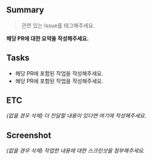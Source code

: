 ## Summary

> 관련 있는 Issue를 태그해주세요.

**해당 PR에 대한 요약을 작성해주세요.**

## Tasks

- 해당 PR에 포함된 작업을 작성해주세요.
- 해당 PR에 포함된 작업을 작성해주세요.

## ETC

_(없을 경우 삭제) 더 전달할 내용이 있다면 여기에 작성해주세요._

## Screenshot

_(없을 경우 삭제) 작업한 내용에 대한 스크린샷을 첨부해주세요._
